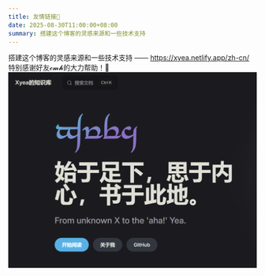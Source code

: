 ```yaml
---
title: 友情链接🚀
date: 2025-08-30T11:00:00+08:00
summary: 搭建这个博客的灵感来源和一些技术支持
---
```

搭建这个博客的灵感来源和一些技术支持 —— https://xyea.netlify.app/zh-cn/
特别感谢好友𝓬𝓶𝓱的大力帮助！🫡
![](Pasted-image-20250831144232.png)